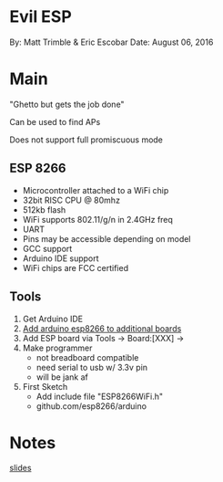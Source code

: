 # Evil ESP

By: Matt Trimble & Eric Escobar
Date: August 06, 2016

# Main

"Ghetto but gets the job done"

Can be used to find APs

Does not support full promiscuous mode

## ESP 8266

- Microcontroller attached to a WiFi chip
- 32bit RISC CPU @ 80mhz
- 512kb flash
- WiFi supports 802.11/g/n in 2.4GHz freq
- UART
- Pins may be accessible depending on model
- GCC support
- Arduino IDE support
- WiFi chips are FCC certified

## Tools

1. Get Arduino IDE
2. [Add arduino esp8266 to additional boards](arduino.esp8266.com/stable/package_esp8622com_index.json)
3. Add ESP board via Tools -> Board:[XXX] -> 
4. Make programmer
	- not breadboard compatible
	- need serial to usb w/ 3.3v pin
	- will be jank af
5. First Sketch
	- Add include file "ESP8266WiFi.h"
	- github.com/esp8266/arduino

# Notes

[slides](ragingsecrity.ninja)
